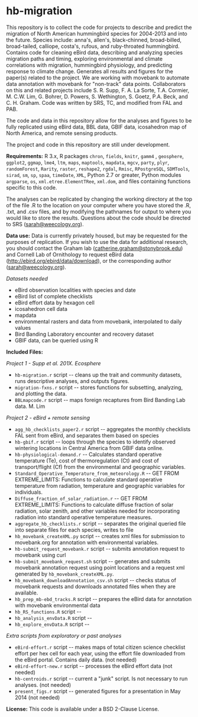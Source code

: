 hb-migration
============

This repository is to collect the code for projects to describe and predict the migration of North American hummingbird species for 2004-2013 and into the future. Species include: anna's, allen's, black-chinned, broad-billed, broad-tailed, calliope, costa's, rufous, and ruby-throated hummingbird. Contains code for cleaning eBird data, describing and analyzing species migration paths and timing, exploring environmental and climate correlations with migration, hummingbird physiology, and predicting response to climate change. Generates all results and figures for the paper(s) related to the project. We are working with movebank to automate data annotation with movebank for "non-track" data points. Collaborators on this and related projects include S. R. Supp, F. A. La Sorte, T.A. Cormier, M. C.W. Lim, G. Bohrer, D. Powers, S. Wethington, S. Goetz, P.A. Beck, and C. H. Graham.
Code was written by SRS, TC, and modified from FAL and PAB.

The code and data in this repository allow for the analyses and figures to be fully replicated using eBird data, BBL data,  GBIF data, icosahedron map of North America, and remote sensing products.

The project and code in this repository are still under development.

**Requirements:**
R 3.x, R packages `chron`, `fields`, `knitr`, `gamm4` , `geosphere`, `ggplot2`, `ggmap`, `lme4`, `ltm`, `maps`, `maptools`, `mapdata`, `mgcv`, `party`, `plyr`, `randomForest`, `Rarity`, `raster`, `reshape2`, `rgdal`, `Rmisc`, `RPostgreSQL`, `SDMTools`,  `sirad`, `sm`, `sp`, `spaa`, `timeDate`, `XML`, Python 2.7 or greater, Python modules `argparse`, `os`, `xml.etree.ElementTRee`, `xml.dom`, and files containing functions specific to this code.

The analyses can be replicated by changing the working directory at the top of the file .R to the location on your computer where you have stored the .R, .txt, and .csv files, and by modifying the pathnames for output to where you would like to store the results. Questions about the code should be directed to SRS (sarah@weecology.org).


**Data use:**
Data is currently privately housed, but may be requested for the purposes of replication. If you wish to use the data for additional research, you should contact the Graham lab (catherine.graham@stonybrook.edu) and Cornell Lab of Ornithology to request eBird data (http://ebird.org/ebird/data/download), or the corresponding author (sarah@weecology.org).

*Datasets needed*
* eBird observation localities with species and date
* eBird list of complete checklists
* eBird effort data by hexagon cell
* icosahedron cell data
* mapdata
* environmental rasters and data from movebank, interpolated to daily values
* Bird Banding Laboratory encounter and recovery dataset
* GBIF data, can be queried using R


**Included Files:**

*Project 1 - Supp et al. 201X. Ecosphere*
* `hb-migration.r` script -- cleans up the trait and community datasets, runs descriptive analyses, and outputs figures.
* `migration-fxns.r` script -- stores functions for subsetting, analyzing, and plotting the data.
* `BBLmapcode.r` script -- maps foreign recaptures from Bird Banding Lab data. M. Lim

*Project 2 - eBird + remote sensing*
* `agg_hb_checklists_paper2.r` script -- aggregates the monthly checklists FAL sent from eBird, and separates them based on species
* `hb-gbif.r` script -- loops through the species to identify observed wintering locations in Central America from GBIF data online.
* `hb-physiological-demand.r` -- Calculates standard operative temperature (Te), cost of thermoregulation (Ct) and cost of transport/flight (Cf) from the environmental and geographic variables.
* `Standard_Operative_Temperature_from_meteorology.R` -- GET FROM EXTREME_LIMITS: Functions to calculate standard operative temperature from radiation, temperature and geographic variables for individuals.
* `Diffuse_fraction_of_solar_radiation.r` -- GET FROM EXTREME_LIMITS: Functions to calculate diffuse fraction of solar radiation, solar zenith, and other variables needed for incorporating radiation into standard operative temperature measures.
* `aggregate_hb_checklists.r` script -- separates the original queried file into separate files for each species, writes to file
* `hb_movebank_createXML.py` script -- creates xml files for submission to movebank.org for annotation with environmental variables.
* `hb-submit_request_movebank.r` script -- submits annotation request to movebank using curl
* `hb-submit_movebank_request.sh` script -- generates and submits movebank annotation request using point locations and a request xml generated by `hb_movebank_createXML.py`. 
* `hb_movebank_downloadAnnotation_csv.sh` script -- checks status of movebank requests and downloads annotated files when they are available.
* `hb_prep_mb-ebd_tracks.R` script -- prepares the eBird data for annotation with movebank environmental data
* `hb_RS_functions.R` script -- 
* `hb_analysis_envData.R` script --
* `hb_explore_envData.R` script --

*Extra scripts from exploratory or past analyses*
* `eBird-effort.r` script -- makes maps of total citizen science checklist effort per hex cell for each year, using the effort file downloaded from the eBird portal. Contains daily data. (not needed)
* `eBird-effort-new.r` script -- processes the eBird effort data (not needed)
* `hb-centroids.r` script -- current a "junk" script. Is not necessary to run analyses. (not needed)
* `present_figs.r` script -- generated figures for a presentation in May 2014 (not needed)

**License:** This code is available under a BSD 2-Clause License.
